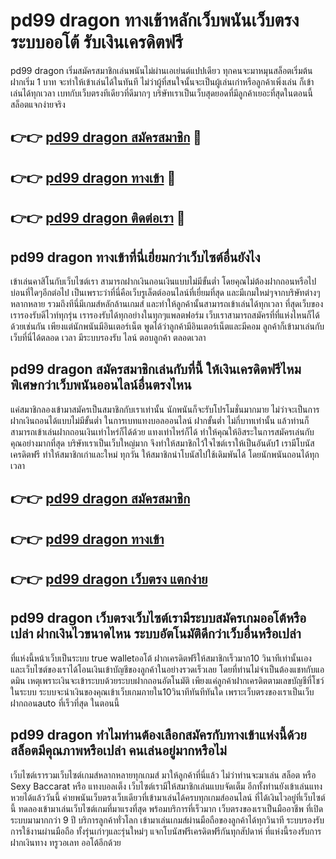 # pd99 dragon ทางเข้าหลักเว็บพนันเว็บตรง ระบบออโต้ รับเงินเครดิตฟรี

pd99 dragon เริ่มสมัครสมาชิกเล่นพนันไม่ผ่านเอเย่นต์แปปเดียว ทุกคนจะมาหมุนสล็อตเริ่มต้นฝากเริ่ม 1 บาท จะทำให้เข้าเล่นได้ในทันที ไม่ว่าผู้ที่สนใจนั้นจะเป็นผู้เล่นเก่าหรือลูกค้าเพิ่งเล่น ก็เข้าเล่นได้ทุกเวลา เบทกับเว็บตรงทีเดียวที่ดีมากๆ บริษัทเราเป็นเว็บสุดยอดที่มีลูกค้าเยอะที่สุดในตอนนี้ สล็อตแจกง่ายจริง

## 👉👉 [pd99 dragon สมัครสมาชิก](https://bit.ly/3Ckzg5n) 🎰
## 👉👉 [pd99 dragon ทางเข้า](https://bit.ly/3Ckzg5n) 🎰
## 👉👉 [pd99 dragon ติดต่อเรา](https://bit.ly/3Ckzg5n) 🎰

## pd99 dragon ทางเข้าที่นี่เยี่ยมกว่าเว็บไซต์อื่นยังไง
เข้าเล่นคาสิโนกับเว็บไซต์เรา สามารถฝากเงินถอนเงินแบบไม่มีขั้นต่ำ โดยคุณไม่ต้องฝากถอนหรือไปบ่อนที่ใดๆอีกต่อไป เป็นเพราะว่าที่นี่คือเว็บรูเล็ตต์ออนไลน์ที่เยี่ยมที่สุด และมีเกมใหม่ๆจากบริษัทต่างๆหลากหลาย รวมถึงทีนี่มีเกมส์หลักล้านเกมส์ และทำให้ลูกค้านั้นสามารถเข้าเล่นได้ทุกเวลา ที่สุดเว็บของเรารองรับดีไวท์ทุกรุ่น เรารองรับได้ทุกอย่างในทุกๆแพลตฟอร์ม เว็บเราสามารถสมัครที่ที่แห่งไหนก็ได้ด้วยเช่นกัน เพียงแต่นักพนันมีอินเตอร์เน็ต พูดได้ว่าลูกค้ามีอินเตอร์เน็ตและมีคอม ลูกค้าก็เข้ามาเล่นกับเว็บที่นี่ได้ตลอด เวลา มีระบบรองรับ ไลน์ ตอบลูกค้า ตลอดเวลา

## pd99 dragon สมัครสมาชิกเล่นกับที่นี้ ให้เงินเครดิตฟรีไหม พิเศษกว่าเว็บพนันออนไลน์อื่นตรงไหน
แค่สมาชิกลองเข้ามาสมัครเป็นสมาชิกกับเราเท่านั้น นักพนันก็จะรับโปรโมชั่นมากมาย ไม่ว่าจะเป็นการฝากเงินถอนได้แบบไม่มีขั้นต่ำ ในการเบทแทงบอลออนไลน์ ฝากขั้นต่ำ ไม่กี่บาทเท่านั้น แล้วท่านก็สามารถเข้าเล่นฝากถอนเงินเท่าไหร่ก็ได้ด้วย แทงเท่าไหร่ก็ได้ ทำให้คุณให้อิสระในการสมัครเล่นกับคุณอย่างมากที่สุด บริษัทเราเป็นเว็บใหญ่มาก จึงทำให้สมาชิกไว้ใจไซต์เราให้เป็นอันดับ1 เรามีโบนัสเครดิตฟรี ทำให้สมาชิกเก่าและใหม่ ทุกวัน ให้สมาชิกนำโบนัสไปใช้เดิมพันได้ โดยนักพนันถอนได้ทุกเวลา

## 👉👉 [pd99 dragon สมัครสมาชิก](https://bit.ly/3Ckzg5n)
## 👉👉 [pd99 dragon ทางเข้า](https://bit.ly/3Ckzg5n)
## 👉👉 [pd99 dragon เว็บตรง แตกง่าย](https://bit.ly/3Ckzg5n)

## pd99 dragon เว็บตรงเว็บไซต์เรามีระบบสมัครเกมออโต้หรือเปล่า ฝากเงินไวขนาดไหน ระบบอัตโนมัติดีกว่าเว็บอื่นหรือเปล่า
ที่แห่งนี้หน้าเว็บเป็นระบบ true walletออโต้ ฝากเครดิตฟรีให้สมาชิกเร็วมาก10 วินาทีเท่านั้นเอง และเว็บไซต์ของเราได้โอนเงินเข้าบัญชีของลูกค้าในอย่างรวดเร็วเลย โดยที่ท่านไม่จำเป็นต้องแชทกับแอดมิน เหตุเพราะเงินจะเข้าระบบด้วยระบบฝากถอนอัตโนมัติ เพียงแค่ลูกค้าฝากเครดิตตามเลขบัญชีที่โชว์ในระบบ ระบบจะนำเงินของคุณเข้าเว็บเกมภายใน10วินาทีทันทีทันใด เพราะเว็บตรงของเราเป็นเว็บฝากถอนauto ที่เร็วที่สุด ในตอนนี้

## pd99 dragon ทำไมท่านต้องเลือกสมัครกับทางเข้าแห่งนี้ด้วย สล็อตมีคุณภาพหรือเปล่า คนเล่นอยู่มากหรือไม่
เว็บไซต์เรารวมเว็บไซต์เกมส์หลากหลายทุกเกมส์ มาให้ลูกค้าที่นี่แล้ว ไม่ว่าท่านจะมาเล่น สล็อต หรือ Sexy Baccarat หรือ แทงบอลเต็ง เว็บไซต์เรามีให้สมาชิกเล่นแบบจัดเต็ม อีกทั้งท่านยังเข้าเล่นแทงหวยได้แล้ววันนี้ ค่ายพนันเว็บตรงเว็บเดียวที่เข้ามาเล่นได้ครบทุกเกมส์ออนไลน์ ที่ได้เงินไวอยู่ที่เว็บไซต์นี้ ทดลองเข้ามาเล่นเว็บไซต์เกมที่มาแรงที่สุด พร้อมบริการที่เร็วมาก เว็บตรงของเราเป็นมืออาชีพ ที่เปิดระบบมามากกว่า 9 ปี บริการลูกค้าทั่วโลก เข้ามาเล่นเกมส์ผ่านมือถือของลูกค้าได้ทุกวินาที ระบบรองรับการใช้งานผ่านมือถือ ทั้งรุ่นเก่าๆและรุ่นใหม่ๆ แจกโบนัสฟรีเครดิตฟรีกันทุกสัปดาห์ ที่แห่งนี้รองรับการฝากเงินทาง ทรูวอเลท ออโต้อีกด้วย
